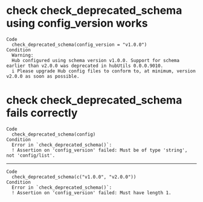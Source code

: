 # check check_deprecated_schema using config_version works

    Code
      check_deprecated_schema(config_version = "v1.0.0")
    Condition
      Warning:
      Hub configured using schema version v1.0.0. Support for schema earlier than v2.0.0 was deprecated in hubUtils 0.0.0.9010.
      i Please upgrade Hub config files to conform to, at minimum, version v2.0.0 as soon as possible.

# check check_deprecated_schema fails correctly

    Code
      check_deprecated_schema(config)
    Condition
      Error in `check_deprecated_schema()`:
      ! Assertion on 'config_version' failed: Must be of type 'string', not 'config/list'.

---

    Code
      check_deprecated_schema(c("v1.0.0", "v2.0.0"))
    Condition
      Error in `check_deprecated_schema()`:
      ! Assertion on 'config_version' failed: Must have length 1.

